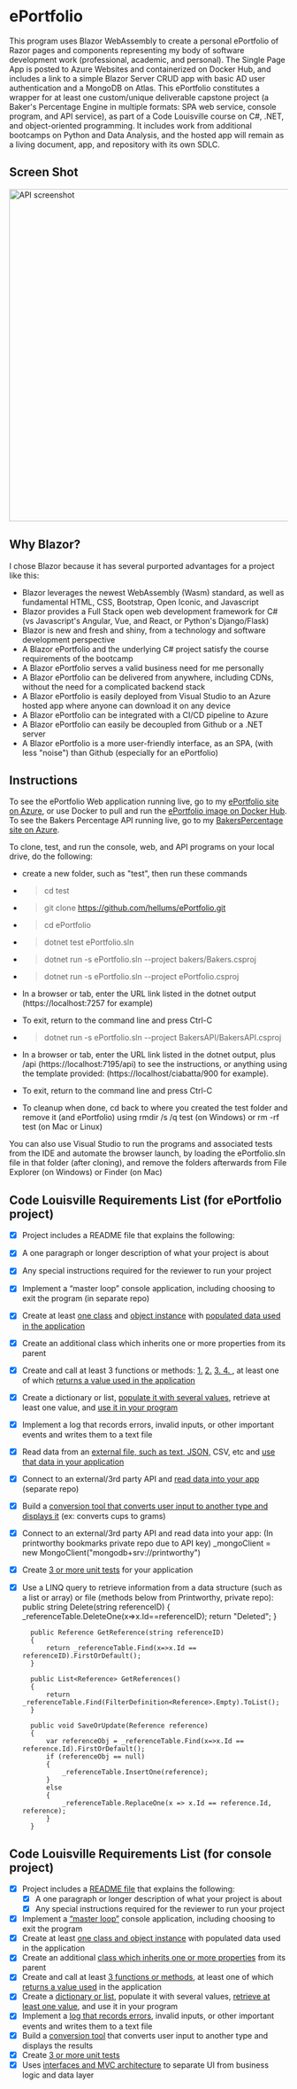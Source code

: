 # ePortfolio

This program uses Blazor WebAssembly to create a personal ePortfolio of Razor pages and components representing my body of software development work (professional, academic, and personal). The Single Page App is posted to Azure Websites and containerized on Docker Hub, and includes a link to a simple Blazor Server CRUD app with basic AD user authentication and a MongoDB on Atlas. This ePortfolio constitutes a wrapper for at least one custom/unique deliverable capstone project (a Baker's Percentage Engine in multiple formats: SPA web service, console program, and API service), as part of a Code Louisville course on C#, .NET, and object-oriented programming. It includes work from additional bootcamps on Python and Data Analysis, and the hosted app will remain as a living document, app, and repository with its own SDLC.

## Screen Shot
<p><img alt="API screenshot" width="600px" src="https://user-images.githubusercontent.com/83464025/174502724-bba411d8-7c4b-4a79-8ce4-897f839a4d86.png"></p>

## Why Blazor?

I chose Blazor because it has several purported advantages for a project like this:
- Blazor leverages the newest WebAssembly (Wasm) standard, as well as fundamental HTML, CSS, Bootstrap, Open Iconic, and Javascript
- Blazor provides a Full Stack open web development framework for C# (vs Javascript's Angular, Vue, and React, or Python's Django/Flask)
- Blazor is new and fresh and shiny, from a technology and software development perspective
- A Blazor ePortfolio and the underlying C# project satisfy the course requirements of the bootcamp
- A Blazor ePortfolio serves a valid business need for me personally
- A Blazor ePortfolio can be delivered from anywhere, including CDNs, without the need for a complicated backend stack
- A Blazor ePortfolio is easily deployed from Visual Studio to an Azure hosted app where anyone can download it on any device
- A Blazor ePortfolio can be integrated with a CI/CD pipeline to Azure
- A Blazor ePortfolio can easily be decoupled from Github or a .NET server
- A Blazor ePortfolio is a more user-friendly interface, as an SPA, (with less "noise") than Github (especially for an ePortfolio)

## Instructions
To see the ePortfolio Web application running live, go to my [ePortfolio site on Azure](https://hellums-eportfolio.azurewebsites.net), or use Docker to pull and run the [ePortfolio image on Docker Hub](https://hub.docker.com/r/hellums/eportfolio).
To see the Bakers Percentage API running live, go to my [BakersPercentage site on Azure](https://hellums-bakersapi.azurewebsites.net/api).

To clone, test, and run the console, web, and API programs on your local drive, do the following:

- create a new folder, such as "test", then run these commands
- > cd test
- > git clone https://github.com/hellums/ePortfolio.git
- > cd ePortfolio
- > dotnet test ePortfolio.sln

- > dotnet run -s ePortfolio.sln --project bakers/Bakers.csproj

- > dotnet run -s ePortfolio.sln --project ePortfolio.csproj

- In a browser or tab, enter the URL link listed in the dotnet output (https://localhost:7257 for example) 
- To exit, return to the command line and press Ctrl-C

- > dotnet run -s ePortfolio.sln --project BakersAPI/BakersAPI.csproj

- In a browser or tab, enter the URL link listed in the dotnet output, plus /api (https://localhost:7195/api) to see the instructions, or anything using the template provided: (https://localhost/ciabatta/900 for example).
- To exit, return to the command line and press Ctrl-C

- To cleanup when done, cd back to where you created the test folder and remove it (and ePortfolio) using rmdir /s /q test (on Windows) or rm -rf test (on Mac or Linux)

You can also use Visual Studio to run the programs and associated tests from the IDE and automate the browser launch, by loading the ePortfolio.sln file in that folder (after cloning), and remove the folders afterwards from File Explorer (on Windows) or Finder (on Mac)
 
## Code Louisville Requirements List (for ePortfolio project)
- [X] Project includes a README file that explains the following:
- [X] A one paragraph or longer description of what your project is about
- [X] Any special instructions required for the reviewer to run your project
- [X] Implement a “master loop” console application, including choosing to exit the program (in separate repo)
- [X] Create at least [one class](https://github.com/hellums/ePortfolio/blob/c650eafc47f49c14031c88f6fb5f7ee919c1da99/Pages/Projects.razor.cs#L12) and [object instance](https://github.com/hellums/ePortfolio/blob/c650eafc47f49c14031c88f6fb5f7ee919c1da99/Pages/Projects.razor.cs#L10) with [populated data used in the application](https://github.com/hellums/ePortfolio/blob/c650eafc47f49c14031c88f6fb5f7ee919c1da99/Pages/Projects.razor#L24)
- [X] Create an additional class which inherits one or more properties from its parent
- [X] Create and call at least 3 functions or methods: [1.](https://github.com/hellums/ePortfolio/blob/c650eafc47f49c14031c88f6fb5f7ee919c1da99/Pages/Csharp.razor#L6) [2.](https://github.com/hellums/ePortfolio/blob/c650eafc47f49c14031c88f6fb5f7ee919c1da99/Pages/Csharp.razor#L1) [3. ](https://github.com/hellums/ePortfolio/blob/c650eafc47f49c14031c88f6fb5f7ee919c1da99/Pages/BakersPercentage.razor#L86) [4. ](https://github.com/hellums/ePortfolio/blob/c650eafc47f49c14031c88f6fb5f7ee919c1da99/Pages/BakersPercentage.razor#L103), at least one of which [returns a value used in the application](https://github.com/hellums/ePortfolio/blob/c650eafc47f49c14031c88f6fb5f7ee919c1da99/Pages/BakersPercentage.razor#L163)
- [X] Create a dictionary or list, [populate it with several values](https://github.com/hellums/ePortfolio/blob/c650eafc47f49c14031c88f6fb5f7ee919c1da99/wwwroot/data/examples.json#L1), retrieve at least one value, and [use it in your program](https://github.com/hellums/ePortfolio/blob/c650eafc47f49c14031c88f6fb5f7ee919c1da99/Pages/Projects.razor#L24)
- [X] Implement a log that records errors, invalid inputs, or other important events and writes them to a text file
- [X] Read data from an [external file, such as text, JSON,](https://github.com/hellums/ePortfolio/blob/c650eafc47f49c14031c88f6fb5f7ee919c1da99/Pages/Projects.razor.cs#L10) CSV, etc and [use that data in your application](https://github.com/hellums/ePortfolio/blob/c650eafc47f49c14031c88f6fb5f7ee919c1da99/Pages/Projects.razor#L24)
- [X] Connect to an external/3rd party API and [read data into your app](https://github.com/hellums/ePortfolio/blob/c650eafc47f49c14031c88f6fb5f7ee919c1da99/Pages/PrintWorthy.razor#L6) (separate repo)
- [X] Build a [conversion tool that converts user input to another type and displays it](https://github.com/hellums/ePortfolio/blob/c650eafc47f49c14031c88f6fb5f7ee919c1da99/Pages/BakersPercentage.razor#L164) (ex: converts cups to grams)
- [X] Connect to an external/3rd party API and read data into your app: (In printworthy bookmarks private repo due to API key) _mongoClient = new MongoClient("mongodb+srv://printworthy")
- [X] Create [3 or more unit tests](https://github.com/hellums/ePortfolio/tree/root/ePortfolioTest) for your application
- [X] Use a LINQ query to retrieve information from a data structure (such as a list or array) or file (methods below from Printworthy, private repo):
        public string Delete(string referenceID)
        {
          _referenceTable.DeleteOne(x=>x.Id==referenceID);
            return "Deleted";
        }

        public Reference GetReference(string referenceID)
        {
            return _referenceTable.Find(x=>x.Id == referenceID).FirstOrDefault();
        }

        public List<Reference> GetReferences()
        {
            return _referenceTable.Find(FilterDefinition<Reference>.Empty).ToList();
        }

        public void SaveOrUpdate(Reference reference)
        {
            var referenceObj = _referenceTable.Find(x=>x.Id == reference.Id).FirstOrDefault();
            if (referenceObj == null)
            {
                _referenceTable.InsertOne(reference);
            }
            else
            {
                _referenceTable.ReplaceOne(x => x.Id == reference.Id, reference);
            }
        }

## Code Louisville Requirements List (for console project)
- [X] Project includes a [README file](https://github.com/hellums/bakers/blob/root/README.md) that explains the following:
  - [X] A one paragraph or longer description of what your project is about
  - [X] Any special instructions required for the reviewer to run your project
- [X] Implement a [“master loop”](https://github.com/hellums/bakers/blob/0a81141147874d55a5204060c133c755710801c0/bakers/Controllers/PercentageController.cs#L11) console application, including choosing to exit the program
- [X] Create at least [one class and object instance](https://github.com/hellums/bakers/blob/0a81141147874d55a5204060c133c755710801c0/bakers/Models/PercentageModel.cs#L1) with populated data used in the application
- [X] Create an additional [class which inherits one or more properties](https://github.com/hellums/bakers/blob/0a81141147874d55a5204060c133c755710801c0/bakers/Models/PercentageModel.Ciabatta.cs#L3) from its parent
- [X] Create and call at least [3 functions or methods](https://github.com/hellums/bakers/blob/0a81141147874d55a5204060c133c755710801c0/bakers/Views/PercentageView.cs#L47), at least one of which [returns a value used](https://github.com/hellums/bakers/blob/0a81141147874d55a5204060c133c755710801c0/bakers/Views/PercentageView.cs#L45) in the application
- [X] Create a [dictionary or list](https://github.com/hellums/bakers/blob/0a81141147874d55a5204060c133c755710801c0/bakers/Views/PercentageView.cs#L10), populate it with several values, [retrieve at least one value](https://github.com/hellums/bakers/blob/0a81141147874d55a5204060c133c755710801c0/bakers/Controllers/PercentageController.cs#L13), and use it in your program
- [X] Implement a [log that records errors](https://github.com/hellums/bakers/blob/0a81141147874d55a5204060c133c755710801c0/bakers/Models/Logger/Logger.cs#L16), invalid inputs, or other important events and writes them to a text file
- [X] Build a [conversion tool](https://github.com/hellums/bakers/blob/0a81141147874d55a5204060c133c755710801c0/bakers/Models/PercentageModel.cs#L20) that converts user input to another type and displays the results
- [X] Create [3 or more unit tests](https://github.com/hellums/bakers/blob/0a81141147874d55a5204060c133c755710801c0/BakersTest/PercentageModelTest.cs#L4)
- [X] Uses [interfaces and MVC architecture](https://github.com/hellums/bakers/blob/5aad293bc22abdc7f0d699225554acb3071999c0/bakers/Controllers/PercentageController.cs#L3) to separate UI from business logic and data layer
